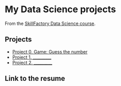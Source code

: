 # My Data Science projects

From the [SkillFactory Data Science course](https://skillfactory.ru/data_scientist).

## Projects

* [Project 0. Game: Guess the number](https://github.com/LiaStra24/test-1/tree/main/project_0)
* [Project 1. _________](___)
* [Project 2. _________](___)

## Link to the resume